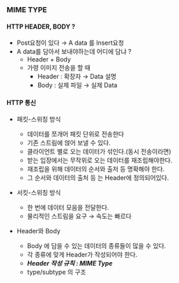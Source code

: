 ### MIME TYPE
#### HTTP HEADER, BODY ?
- Post요청이 있다 → A data 를 Insert요청
- A data를 담아서 보내야하는데 어디에 담냐 ?
  - Header + Body 
  - 가령 이미지 전송을 할 때
    - Header : 확장자 → Data 설명
    - Body : 실제 파일 → 실제 Data
  
#### HTTP 통신
- 패킷-스위칭 방식
  - 데이터를 쪼개어 패킷 단위로 전송한다
  - 기존 스트림에 얹어 보낼 수 있다.
  - 클라이언트 별로 오는 데이터가 섞인다.(동시 전송이라면)
  - 받는 입장에서는 무작위로 오는 데이터를 재조립해야한다.
  - 재조립을 위해 데이터의 순서와 출저 등 명확해야 한다.
  - 그 순서와 데이터의 출처 등 는 Header에 정의되어있다.

- 서킷-스위칭 방식
  - 한 번에 데이터 모음을 전달한다.
  - 물리적인 스트림을 요구 → 속도는 빠르다

- Header와 Body
  - Body 에 담을 수 있는 데이터의 종류들이 많을 수 있다.
  - 각 종류에 맞게 Header가 작성되어야 한다.
  - ***Header 작성 규칙 : MIME Type***
  - type/subtype 의 구조